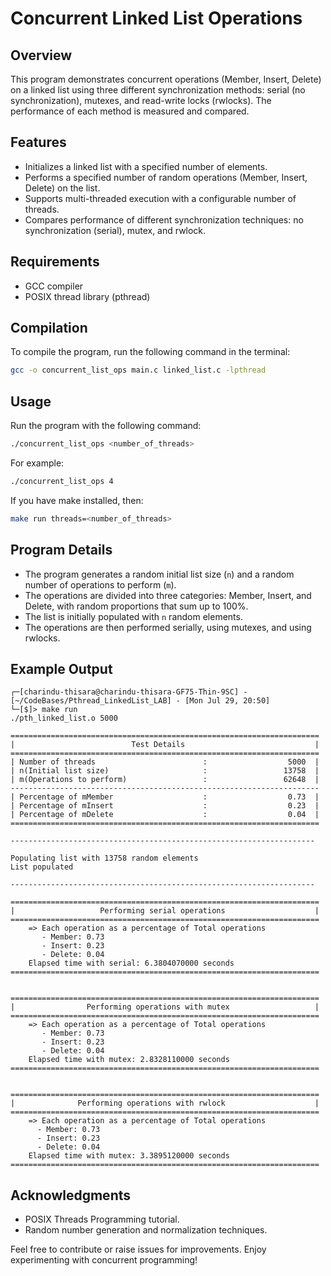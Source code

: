 # Concurrent Linked List Operations

## Overview
This program demonstrates concurrent operations (Member, Insert, Delete) on a linked list using three different synchronization methods: serial (no synchronization), mutexes, and read-write locks (rwlocks). The performance of each method is measured and compared.

## Features
- Initializes a linked list with a specified number of elements.
- Performs a specified number of random operations (Member, Insert, Delete) on the list.
- Supports multi-threaded execution with a configurable number of threads.
- Compares performance of different synchronization techniques: no synchronization (serial), mutex, and rwlock.

## Requirements
- GCC compiler
- POSIX thread library (pthread)

## Compilation
To compile the program, run the following command in the terminal:
```sh
gcc -o concurrent_list_ops main.c linked_list.c -lpthread
```

## Usage
Run the program with the following command:
```sh
./concurrent_list_ops <number_of_threads>
```
For example:
```sh
./concurrent_list_ops 4
```
If you have make installed, then:
```sh
make run threads=<number_of_threads>
```

## Program Details
- The program generates a random initial list size (`n`) and a random number of operations to perform (`m`).
- The operations are divided into three categories: Member, Insert, and Delete, with random proportions that sum up to 100%.
- The list is initially populated with `n` random elements.
- The operations are then performed serially, using mutexes, and using rwlocks.

## Example Output
```plaintext
┌─[charindu-thisara@charindu-thisara-GF75-Thin-9SC] - [~/CodeBases/Pthread_LinkedList_LAB] - [Mon Jul 29, 20:50]
└─[$]> make run
./pth_linked_list.o 5000

=====================================================================
|                          Test Details                             |
=====================================================================
| Number of threads                        :                  5000  |
| n(Initial list size)                     :                 13758  |
| m(Operations to perform)                 :                 62648  |
---------------------------------------------------------------------
| Percentage of mMember                    :                  0.73  |
| Percentage of mInsert                    :                  0.23  |
| Percentage of mDelete                    :                  0.04  |
=====================================================================

--------------------------------------------------------------------

Populating list with 13758 random elements
List populated

--------------------------------------------------------------------

=====================================================================
|                   Performing serial operations                    |
=====================================================================
    => Each operation as a percentage of Total operations
       - Member: 0.73
       - Insert: 0.23
       - Delete: 0.04
    Elapsed time with serial: 6.3804070000 seconds
=====================================================================


=====================================================================
|                Performing operations with mutex                   |
=====================================================================
    => Each operation as a percentage of Total operations
       - Member: 0.73
       - Insert: 0.23
       - Delete: 0.04
    Elapsed time with mutex: 2.8328110000 seconds
=====================================================================


=====================================================================
|              Performing operations with rwlock                    |
=====================================================================
    => Each operation as a percentage of Total operations
      - Member: 0.73
      - Insert: 0.23
      - Delete: 0.04
    Elapsed time with mutex: 3.3895120000 seconds
=====================================================================
```

## Acknowledgments
- POSIX Threads Programming tutorial.
- Random number generation and normalization techniques.

Feel free to contribute or raise issues for improvements. Enjoy experimenting with concurrent programming!